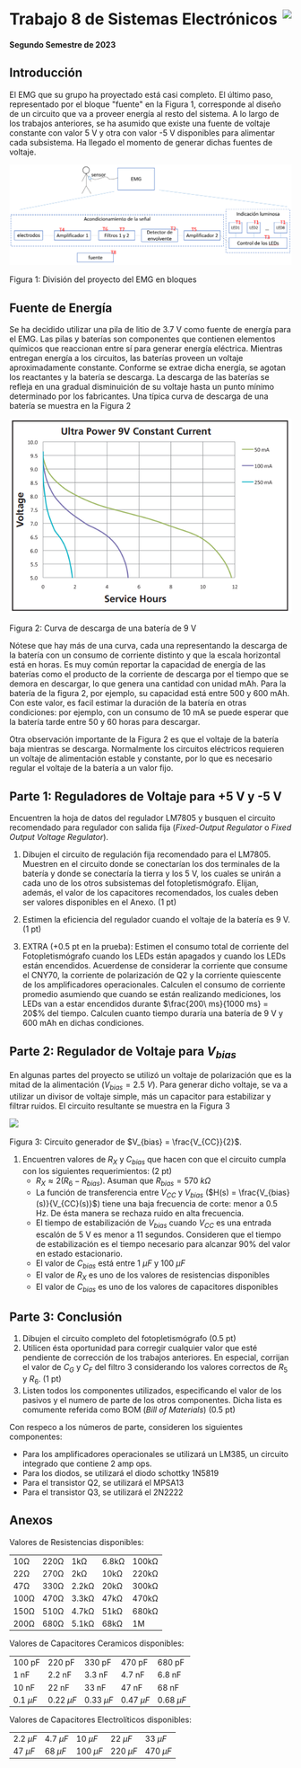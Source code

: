 # <img src="https://julianodb.github.io/SISTEMAS_ELECTRONICOS_PARA_INGENIERIA_BIOMEDICA/img/logo_fing.png?raw=true" align="right" height="45"> Trabajo 8 de Sistemas Electrónicos

#### Segundo Semestre de 2023

## Introducción

El EMG que su grupo ha proyectado está casi completo. El último paso, representado por el bloque "fuente" en la Figura 1, corresponde al diseño de un circuito que va a proveer energía al resto del sistema. A lo largo de los trabajos anteriores, se ha asumido que existe una fuente de voltaje constante con valor 5 V y otra con valor -5 V disponibles para alimentar cada subsistema. Ha llegado el momento de generar dichas fuentes de voltaje.

![TX_bloques](../img/TX_bloques.png)

Figura 1: División del proyecto del EMG en bloques

## Fuente de Energía

Se ha decidido utilizar una pila de litio de 3.7 V como fuente de energía para el EMG. Las pilas y baterías son componentes que contienen elementos químicos que reaccionan entre sí para generar energía eléctrica. Mientras entregan energía a los circuitos, las baterías proveen un voltaje aproximadamente constante. Conforme se extrae dicha energía, se agotan los reactantes y la batería se descarga. La descarga de las baterías se refleja en una gradual disminuición de su voltaje hasta un punto mínimo determinado por los fabricantes. Una típica curva de descarga de una batería se muestra en la Figura 2

![T8_battery](../img/T8_battery.png)

Figura 2: Curva de descarga de una batería de 9 V

Nótese que hay más de una curva, cada una representando la descarga de la batería con un consumo de corriente distinto y que la escala horizontal está en horas. Es muy común reportar la capacidad de energía de las baterías como el producto de la corriente de descarga por el tiempo que se demora en descargar, lo que genera una cantidad con unidad mAh. Para la batería de la figura 2, por ejemplo, su capacidad está entre 500 y 600 mAh. Con este valor, es facil estimar la duración de la batería en otras condiciones: por ejemplo, con un consumo de 10 mA se puede esperar que la batería tarde entre 50 y 60 horas para descargar.

Otra observación importante de la Figura 2 es que el voltaje de la batería baja mientras se descarga. Normalmente los circuitos eléctricos requieren un voltaje de alimentación estable y constante, por lo que es necesario regular el voltaje de la batería a un valor fijo.

## Parte 1: Reguladores de Voltaje para +5 V y -5 V

Encuentren la hoja de datos del regulador LM7805 y busquen el circuito recomendado para regulador con salida fija (*Fixed-Output Regulator* o *Fixed Output Voltage Regulator*). 

1. Dibujen el circuito de regulación fija recomendado para el LM7805. Muestren en el circuito donde se conectarían los dos terminales de la batería y donde se conectaría la tierra y los 5 V, los cuales se unirán a cada uno de los otros subsistemas del fotopletismógrafo. Elijan, además, el valor de los capacitores recomendados, los cuales deben ser valores disponibles en el Anexo. (1 pt)

2. Estimen la eficiencia del regulador cuando el voltaje de la batería es 9 V. (1 pt)

3. EXTRA (+0.5 pt en la prueba): Estimen el consumo total de corriente del Fotopletismógrafo cuando los LEDs están apagados y cuando los LEDs están encendidos. Acuerdense de considerar la corriente que consume el CNY70, la corriente de polarización de Q2 y la corriente quiescente de los amplificadores operacionales. Calculen el consumo de corriente promedio asumiendo que cuando se están realizando mediciones, los LEDs van a estar encendidos durante $\frac{200\ ms}{1000 ms} = 20$% del tiempo. Calculen cuanto tiempo duraría una batería de 9 V y 600 mAh en dichas condiciones.

## Parte 2: Regulador de Voltaje para $V_{bias}$

En algunas partes del proyecto se utilizó un voltaje de polarización que es la mitad de la alimentación ($V_{bias} = 2.5\ V$). Para generar dicho voltaje, se va a utilizar un divisor de voltaje simple, más un capacitor para estabilizar y filtrar ruidos. El circuito resultante se muestra en la Figura 3

<img src="https://julianodb.github.io/electronic_circuits_diagrams/half_voltage_divider.png" width="200">

Figura 3: Circuito generador de $V_{bias} = \frac{V_{CC}}{2}$.

1. Encuentren valores de $R_X$ y $C_{bias}$ que hacen con que el circuito cumpla con los siguientes requerimientos: (2 pt)
    * $R_X \approx 2(R_6 - R_{bias})$. Asuman que $R_{bias} = 570\ k\Omega$
    * La función de transferencia entre $V_{CC}$ y $V_{bias}$ ($H(s) = \frac{V_{bias}(s)}{V_{CC}(s)}$) tiene una baja frecuencia de corte: menor a 0.5 Hz. De ésta manera se rechaza ruido en alta frecuencia. 
    * El tiempo de estabilización de $V_{bias}$ cuando $V_{CC}$ es una entrada escalón de 5 V es menor a 11 segundos. Consideren que el tiempo de estabilización es el tiempo necesario para alcanzar 90% del valor en estado estacionario.
    * El valor de $C_{bias}$ está entre $1\ \mu F$ y $100\ \mu F$
    * El valor de $R_X$ es uno de los valores de resistencias disponibles
    * El valor de $C_{bias}$ es uno de los valores de capacitores disponibles

## Parte 3: Conclusión

1. Dibujen el circuito completo del fotopletismógrafo (0.5 pt)
3. Utilicen ésta oportunidad para corregir cualquier valor que esté pendiente de corrección de los trabajos anteriores. En especial, corrijan el valor de $C_G$ y $C_F$ del filtro 3 considerando los valores correctos de $R_5$ y $R_6$. (1 pt)
2. Listen todos los componentes utilizados, especificando el valor de los pasivos y el numero de parte de los otros componentes. Dicha lista es comumente referida como BOM (*Bill of Materials*) (0.5 pt)

Con respeco a los números de parte, consideren los siguientes componentes:
- Para los amplificadores operacionales se utilizará un LM385, un circuito integrado que contiene 2 amp ops.
- Para los diodos, se utilizará el diodo schottky 1N5819
- Para el transistor Q2, se utilizará el MPSA13
- Para el transistor Q3, se utilizará el 2N2222

## Anexos

Valores de Resistencias disponibles:

|   |  |        |       |  |
|------|------|-----------|------------|-------|
| 10Ω  | 220Ω | 1kΩ       | 6.8kΩ      | 100kΩ |
| 22Ω  | 270Ω | 2kΩ       | 10kΩ       | 220kΩ |
| 47Ω  | 330Ω | 2.2kΩ     | 20kΩ       | 300kΩ |
| 100Ω | 470Ω | 3.3kΩ     | 47kΩ       | 470kΩ |
| 150Ω | 510Ω | 4.7kΩ     | 51kΩ       | 680kΩ |
| 200Ω | 680Ω | 5.1kΩ     | 68kΩ       | 1M    |

Valores de Capacitores Ceramicos disponibles:

|   |  |        |       |  |
|------|------|-----------|------------|-------|
| 100 pF  | 220 pF | 330 pF | 470 pF | 680 pF |
| 1 nF  | 2.2 nF | 3.3 nF | 4.7 nF | 6.8 nF |
| 10 nF  | 22 nF | 33 nF | 47 nF | 68 nF |
| $0.1\ \mu F$  | $0.22\ \mu F$ | $0.33\ \mu F$| $0.47\ \mu F$ | $0.68\ \mu F$ |

Valores de Capacitores Electrolíticos disponibles:

|   |  |        |       |  |
|------|------|-----------|------------|-------|
| $2.2\ \mu F$  | $4.7\ \mu F$ | $10\ \mu F$  | $22\ \mu F$ | $33\ \mu F$ |
| $47\ \mu F$  | $68\ \mu F$ | $100\ \mu F$ | $220\ \mu F$ | $470\ \mu F$ |
